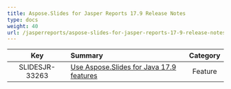 ```yaml
---
title: Aspose.Slides for Jasper Reports 17.9 Release Notes
type: docs
weight: 40
url: /jasperreports/aspose-slides-for-jasper-reports-17-9-release-notes/
---
```


|**Key** |**Summary** |**Category** |
| :-: | :- | :-: |
|SLIDESJR-33263|[Use Aspose.Slides for Java 17.9 features](https://docs.aspose.com/slides/java/aspose-slides-for-java-17-9-release-notes/)|Feature|


